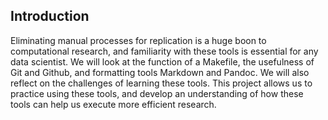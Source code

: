 ## Introduction

Eliminating manual processes for replication is a huge boon to computational research, and familiarity with these tools is essential for any data scientist. We will look at the function of a Makefile, the usefulness of Git and Github, and formatting tools Markdown and Pandoc. We will also reflect on the challenges of learning these tools. This project allows us to practice using these tools, and develop an understanding of how these tools can help us execute more efficient research.